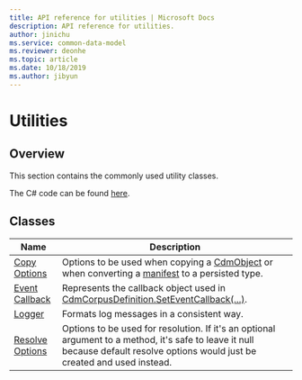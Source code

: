 ```yaml
---
title: API reference for utilities | Microsoft Docs
description: API reference for utilities.
author: jinichu
ms.service: common-data-model
ms.reviewer: deonhe 
ms.topic: article
ms.date: 10/18/2019
ms.author: jibyun
---
```


# Utilities

## Overview

This section contains the commonly used utility classes. 

The C# code can be found [here](https://github.com/microsoft/CDM/tree/master/objectModel/CSharp/Microsoft.CommonDataModel.ObjectModel/Utilities).

## Classes
|Name|Description|
|---|---|
|[Copy Options](copyoptions.md)|Options to be used when copying a [CdmObject](../cdm/cdmobject.md) or when converting a [manifest](../cdm/manifest.md) to a persisted type.|
|[Event Callback](callback.md)|Represents the callback object used in [CdmCorpusDefinition.SetEventCallback(...)](../cdm/corpus.md#methods).|
|[Logger](logger.md)|Formats log messages in a consistent way.| 
|[Resolve Options](resolveoptions.md)|Options to be used for resolution. If it's an optional argument to a method, it's safe to leave it null because default resolve options would just be created and used instead.|

